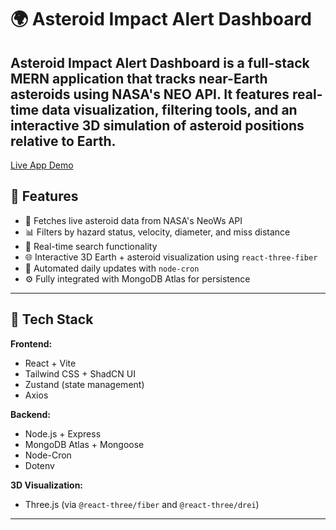 # 🌍 Asteroid Impact Alert Dashboard

Asteroid Impact Alert Dashboard is a full-stack MERN application that tracks near-Earth asteroids using NASA's NEO API. It features real-time data visualization, filtering tools, and an interactive 3D simulation of asteroid positions relative to Earth.
---
[Live App Demo](https://astrox-frontend.onrender.com/)

## 🚀 Features

- 📡 Fetches live asteroid data from NASA's NeoWs API
- 📊 Filters by hazard status, velocity, diameter, and miss distance
- 🔎 Real-time search functionality
- 🌐 Interactive 3D Earth + asteroid visualization using `react-three-fiber`
- 📅 Automated daily updates with `node-cron`
- ⚙️ Fully integrated with MongoDB Atlas for persistence

---

## 🧰 Tech Stack

**Frontend:**
- React + Vite
- Tailwind CSS + ShadCN UI
- Zustand (state management)
- Axios

**Backend:**
- Node.js + Express
- MongoDB Atlas + Mongoose
- Node-Cron
- Dotenv

**3D Visualization:**
- Three.js (via `@react-three/fiber` and `@react-three/drei`)

---



